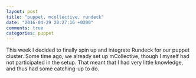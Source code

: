 ```yaml
---
layout: post
title: "puppet, mcollective, rundeck"
date: "2016-04-29 20:27:16 +0200"
comments: true
categories: puppet
---
```


This week I decided to finally spin up and integrate Rundeck for our puppet cluster. Some time ago, we already set up mCollective, though I myself had not participated in the setup. That meant that I had very little knowledge, and thus had some catching-up to do.
